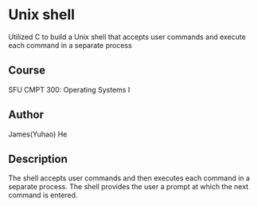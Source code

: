 # Unix shell
Utilized C to build a Unix shell that accepts user commands and execute each command in a separate process

## Course
SFU CMPT 300: Operating Systems I

## Author
James(Yuhao) He

## Description
The shell accepts user commands and then executes each command in a separate process. The shell provides the user a prompt at which the next command is entered. 
